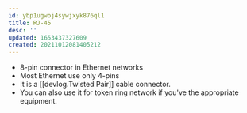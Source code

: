 ```yaml
---
id: ybp1ugwoj4sywjxyk876ql1
title: RJ-45
desc: ''
updated: 1653437327609
created: 20211012081405212
---
```


- 8-pin connector in Ethernet networks
- Most Ethernet use only 4-pins
- It is a [[devlog.Twisted Pair]] cable connector.
- You can also use it for token ring network if you've the appropriate equipment.
